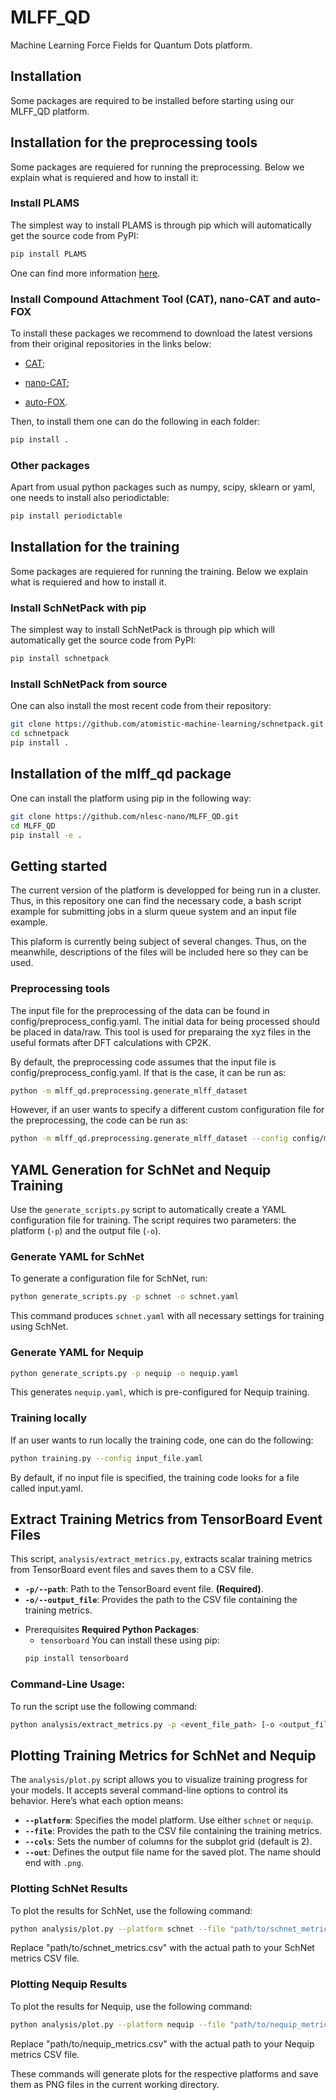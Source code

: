# MLFF_QD
Machine Learning Force Fields for Quantum Dots platform.

## Installation
Some packages are required to be installed before starting using our MLFF_QD platform.

## Installation for the preprocessing tools
Some packages are requiered for running the preprocessing. Below we explain what is requiered and how to install it:

### Install PLAMS
The simplest way to install PLAMS is through pip which will automatically get the source code from PyPI:

```bash
pip install PLAMS
```

One can find more information [here](https://www.scm.com/doc/plams/started.html#installing-plams).

### Install Compound Attachment Tool (CAT), nano-CAT and auto-FOX
To install these packages we recommend to download the latest versions from their original repositories in the links below:

* [CAT](https://github.com/nlesc-nano/CAT);

* [nano-CAT](https://github.com/nlesc-nano/nano-CAT);

* [auto-FOX](https://github.com/nlesc-nano/auto-FOX).

Then, to install them one can do the following in each folder:
```bash
pip install .
```

### Other packages
Apart from usual python packages such as numpy, scipy, sklearn or yaml, one needs to install also periodictable:

```bash
pip install periodictable
```

## Installation for the training
Some packages are requiered for running the training. Below we explain what is requiered and how to install it.

### Install SchNetPack with pip
The simplest way to install SchNetPack is through pip which will automatically get the source code from PyPI:

```bash
pip install schnetpack
```

### Install SchNetPack from source
One can also install the most recent code from their repository:

```bash
git clone https://github.com/atomistic-machine-learning/schnetpack.git
cd schnetpack
pip install .
```

## Installation of the mlff_qd package
One can install the platform using pip in the following way:
```bash
git clone https://github.com/nlesc-nano/MLFF_QD.git
cd MLFF_QD  
pip install -e .
```

## Getting started
The current version of the platform is developped for being run in a cluster. Thus, in this repository one can find the necessary code, a bash script example for submitting jobs in a slurm queue system and an input file example.

This plaform is currently being subject of several changes. Thus, on the meanwhile, descriptions of the files will be included here so they can be used.

### Preprocessing tools
The input file for the preprocessing of the data can be found in config/preprocess_config.yaml. The initial data for being processed should be placed in data/raw. This tool is used for preparaing the xyz files in the useful formats after DFT calculations with CP2K.

By default, the preprocessing code assumes that the input file is config/preprocess_config.yaml. If that is the case, it can be run as:
```bash
python -m mlff_qd.preprocessing.generate_mlff_dataset
```

However, if an user wants to specify a different custom configuration file for the preprocessing, the code can be run as:
```bash
python -m mlff_qd.preprocessing.generate_mlff_dataset --config config/my_experiment.yaml
```
## YAML Generation for SchNet and Nequip Training

Use the `generate_scripts.py` script to automatically create a YAML configuration file for training. The script requires two parameters: the platform (`-p`) and the output file (`-o`).

### Generate YAML for SchNet

To generate a configuration file for SchNet, run:

```bash
python generate_scripts.py -p schnet -o schnet.yaml
```

This command produces `schnet.yaml` with all necessary settings for training using SchNet.

### Generate YAML for Nequip

```bash
python generate_scripts.py -p nequip -o nequip.yaml
```

This generates `nequip.yaml`, which is pre-configured for Nequip training.

### Training locally
If an user wants to run locally the training code, one can do the following:
```bash
python training.py --config input_file.yaml
```
By default, if no input file is specified, the training code looks for a file called input.yaml.

## Extract Training Metrics from TensorBoard Event Files

This script, `analysis/extract_metrics.py`,  extracts scalar training metrics from TensorBoard event files and saves them to a CSV file.

- **`-p/--path`**:  Path to the TensorBoard event file. **(Required)**.
- **`-o/--output_file`**: Provides the path to the CSV file containing the training metrics.
*   Prerequisites **Required Python Packages**:
    *   `tensorboard`
    You can install these using pip:
    ```bash
    pip install tensorboard
    ```
### Command-Line Usage:
To run the script use the following command:

```bash
python analysis/extract_metrics.py -p <event_file_path> [-o <output_file_name>]
```

## Plotting Training Metrics for SchNet and Nequip

The `analysis/plot.py` script allows you to visualize training progress for your models. It accepts several command-line options to control its behavior. Here’s what each option means:

- **`--platform`**: Specifies the model platform. Use either `schnet` or `nequip`.
- **`--file`**: Provides the path to the CSV file containing the training metrics.
- **`--cols`**: Sets the number of columns for the subplot grid (default is 2).
- **`--out`**: Defines the output file name for the saved plot. The name should end with `.png`.


### Plotting SchNet Results

To plot the results for SchNet, use the following command:
```bash
python analysis/plot.py --platform schnet --file "path/to/schnet_metrics.csv" --cols 2 --out schnet_plot.png
```
Replace "path/to/schnet_metrics.csv" with the actual path to your SchNet metrics CSV file. 

### Plotting Nequip Results

To plot the results for Nequip, use the following command:
```bash
python analysis/plot.py --platform nequip --file "path/to/nequip_metrics.csv" --cols 2 --out nequip_plot.png
```
Replace "path/to/nequip_metrics.csv" with the actual path to your Nequip metrics CSV file.

These commands will generate plots for the respective platforms and save them as PNG files in the current working directory.